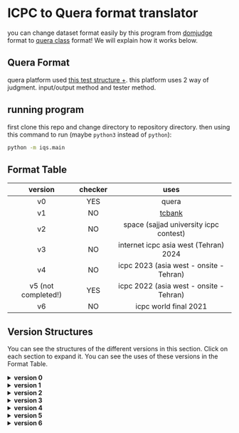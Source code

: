 # ICPC to Quera format translator

you can change dataset format easily by this program from [domjudge](https://www.domjudge.org/) format to [quera class](https://quera.org/) format! We will explain how it works below.

## Quera Format
quera platform used [this test structure +](https://github.com/mjnaderi/Sharif-Judge/blob/docs/v1.4/tests_structure.md#tester-method). this platform uses 2 way of judgment. input/output method and tester method.

## running program
first clone this repo and change directory to repository directory. then using this command to run (maybe `python3` instead of `python`):
```bash
python -m iqs.main
```

## Format Table
| version | checker | uses |
|:---:|:---:|:---:|
| v0 | YES | quera |
| v1 | NO | [tcbank](https://github.com/EnAnsari/cph) |
| v2 | NO | space (sajjad university icpc contest) |
| v3 | NO | internet icpc asia west (Tehran) 2024 |
| v4 | NO | icpc 2023 (asia west - onsite - Tehran) |
| v5 (not completed!) | YES | icpc 2022 (asia west - onsite - Tehran) |
| v6 | NO | icpc world final 2021 |

## Version Structures
You can see the structures of the different versions in this section. Click on each section to expand it. You can see the uses of these versions in the Format Table.



<details><summary><strong>version 0</strong></summary>

```bash
./contest_name
    ./[problem_letter]
        problem.zip
            ./in
                input[test_case_number].txt
            ./out
                output[test_case_number].txt
            tester.cpp # tester file
```

<details><summary>test case example</summary>

```cpp
/*
 * tester.cpp
 */
 
#include <iostream>
#include <fstream>
#include <string>
using namespace std;
int main(int argc, char const *argv[])
{
 
	ifstream test_in(argv[1]);    /* This stream reads from test's input file   */
	ifstream test_out(argv[2]);   /* This stream reads from test's output file  */
	ifstream user_out(argv[3]);   /* This stream reads from user's output file  */
 
	/* Your code here */
	/* If user's output is correct, return 0, otherwise return 1       */
 
	...
 
}
```
</details>
</details>

<details><summary><strong>version 1</strong></summary>

```bash
./contest_name
    ./[problem_letter]
        [test_case_number].in
        [test_case_number].ans
        tester.cpp # tester file
```
</details>

<details><summary><strong>version 2</strong></summary>

```bash
contest.zip
    [problem_letter].zip
        ./data
            ./secret
                [test_case_number].in
                [test_case_number].ans
```
hint: If the number of test cases is 2 digits, the first test case starts at `01`.
</details>

<details><summary><strong>version 3</strong></summary>

```bash
[contest_name].zip
    ./tests-[problem_letter]
        [test_case_number].in
        [test_case_number].ans
```
There is a bit of instability in this version. It can be either completely normal or in the form `x-y.in` or `.ans`. Where `x` is `0` or `1` (zero means the test case is `public` and other means `private`) and y starts at `01`.
</details>

<details><summary><strong>version 4</strong></summary>

```bash
[contest_name].zip
    ./testdata
        ./[problem_letter]-[problem_name]
            ./data
                ./samble
                    [test_case_number].in
                    [test_case_number].ans
                ./secret
                    [test_case_number].in
                    [test_case_number].ans
```
hint: files format `x-y.in` or `.ans`. Where `x` is `0` or `1` (zero means the test case is `public` and other means `private`) and y starts at `01`.
</details>

<details><summary><strong>version 5</strong></summary>

```bash
[contest_name].zip
    ./testdata
        ./[problem_letter]
            [test_case_number].in
            [test_case_number].ans
            ./checker
                checker.cpp # + Makefile and testlib.h
```
hint: files format `x-y.in` or `.ans`. Where `x` is `0` or `1` (zero means the test case is `public` and other means `private`) and y starts at `01`.
</details>

<details><summary><strong>version 6</strong></summary>

```bash
[contest_name].zip
    ./[contest_name]
        ./[problem_letter]-[problem_name]
            [test_case_number].in
            [test_case_number].ans
```
</details>